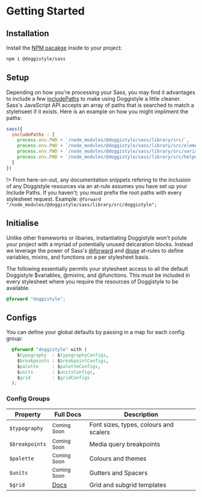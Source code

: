 # Getting Started

## Installation

Install the [NPM pacakge](https://www.npmjs.com/package/@doggistyle/sass) inside to your project:

```bash
npm i @doggistyle/sass
```

## Setup

Depending on how you're processing your Sass, you may find it advantages to include a
few [includePaths](https://sass-lang.com/documentation/js-api/interfaces/LegacyStringOptions#includePaths) 
to make using Doggistyle a little cleaner. Sass's JavaScript API accepts an array of paths that is searched to match a stylehseet if it exists. Here is an example on how you might impliment the paths:

```js
sass({
  includePaths : [
    process.env.PWD + `/node_modules/@doggistyle/sass/library/src/`,
    process.env.PWD + `/node_modules/@doggistyle/sass/library/src/elements/`,
    process.env.PWD + `/node_modules/@doggistyle/sass/library/src/variables/`,
    process.env.PWD + `/node_modules/@doggistyle/sass/library/src/helpers/`
  ]    
})
```

!> From here-on-out, any documentation snippets refering to the inclusion of any Doggistyle resources 
via an at-rule assumes you have set up your Include Paths. If you haven't; you must prefix the root
paths with every stylesheet request. Example: `@forward "/node_modules/@doggistyle/sass/library/src/doggistyle";`

## Initialise

Unlike other frameworks or libaries, instantiating Doggistyle won't polute your project
with a myriad of potentially unused delcaration blocks. Instead we leverage the power of Sass's
[@forward](https://sass-lang.com/documentation/at-rules/forward) and [@use](https://sass-lang.com/documentation/at-rules/use)
at-rules to define variables, mixins, and functions on a per stylesheet basis. 

The following essentially permits your stylesheet access
to all the default Doggistyle $variables, @mixins, and @functions. 
This must be included in every stylesheet where you require the resources of Doggistyle to be available.


```css
@forward "doggistyle";
```

## Configs

You can define your global defaults by passing in a map for each config group:

```css
  @forward "doggistyle" with (
    $typography  : $typographyConfigs,
    $breakpoints : $breakpointConfigs,
    $palette     : $paletteConfigs,
    $units       : $unitsConfigs,
    $grid        : $gridConfigs
  );
```

### Config Groups

| Property | Full Docs | Description |
| -- | -- | -- |
| `$typography`  | <small>Coming Soon</small> | Font sizes, types, colours and scalers | 
| `$breakpoints` | <small>Coming Soon</small> | Media query breakpoints | 
| `$palette`     | <small>Coming Soon</small> | Colours and themes | 
| `$units`       | <small>Coming Soon</small> | Gutters and Spacers | 
| `$grid`        | [Docs](collections/grid) | Grid and subgrid templates | 